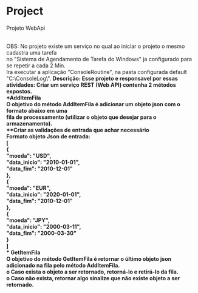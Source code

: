 # Project

Projeto WebApi

<br>
OBS: No projeto existe um serviço no qual ao iniciar o projeto o mesmo cadastra uma tarefa 
 <br>
no "Sistema de Agendamento de Tarefa do Windows" ja configurado para se repetir a cada 2 Min.
 <br>
Ira executar a aplicação "ConsoleRoutine", na pasta configurada default "C:\ConsoleLog\".
</b>
<b>
Descrição: Esse projeto e responsavel por essas atividades:
<b>
Criar um serviço REST (Web API) contenha 2 métodos expostos.
<br>
*AddItemFila
</br>
O objetivo do método AddItemFila é adicionar um objeto json com o formato abaixo em uma
</br>
fila de processamento (utilizar o objeto que desejar para o armazenamento).
</br>
**Criar as validações de entrada que achar necessário
</br>
Formato objeto Json de entrada:
</br>
[
</br>
 {
 </br>
 "moeda": "USD",
 </br>
 "data_inicio": "2010-01-01",
 </br>
 "data_fim": "2010-12-01"
 </br>
 },
 </br>
 {
 </br>
 "moeda": "EUR",
 </br>
 "data_inicio": "2020-01-01",
 </br>
 "data_fim": "2010-12-01"
 </br>
 },
 </br>
 {
 </br>
 "moeda": "JPY",
 </br>
 "data_inicio": "2000-03-11",
 </br>
 "data_fim": "2000-03-30"
 </br>
 }
 </br>
]
</br>
* GetItemFila
</br>
O objetivo do método GetItemFila é retornar o último objeto json adicionado na fila pelo
método AddItemFila.
</br>
o Caso exista o objeto a ser retornado, retorná-lo e retirá-lo da fila.
</br>
o Caso não exista, retornar algo sinalize que não existe objeto a ser retornado.
